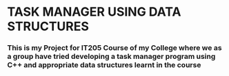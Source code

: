 # TASK MANAGER USING DATA STRUCTURES
<h3> This is my Project for IT205 Course of my College where we as a group have tried developing a task manager program using C++ and appropriate data structures learnt in the course</h3>
